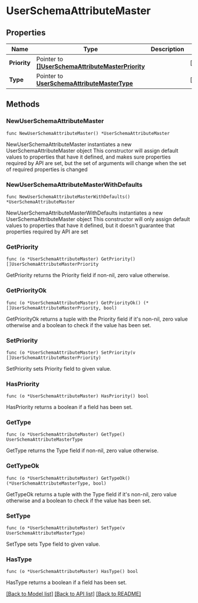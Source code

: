 # UserSchemaAttributeMaster

## Properties

Name | Type | Description | Notes
------------ | ------------- | ------------- | -------------
**Priority** | Pointer to [**[]UserSchemaAttributeMasterPriority**](UserSchemaAttributeMasterPriority.md) |  | [optional] 
**Type** | Pointer to [**UserSchemaAttributeMasterType**](UserSchemaAttributeMasterType.md) |  | [optional] 

## Methods

### NewUserSchemaAttributeMaster

`func NewUserSchemaAttributeMaster() *UserSchemaAttributeMaster`

NewUserSchemaAttributeMaster instantiates a new UserSchemaAttributeMaster object
This constructor will assign default values to properties that have it defined,
and makes sure properties required by API are set, but the set of arguments
will change when the set of required properties is changed

### NewUserSchemaAttributeMasterWithDefaults

`func NewUserSchemaAttributeMasterWithDefaults() *UserSchemaAttributeMaster`

NewUserSchemaAttributeMasterWithDefaults instantiates a new UserSchemaAttributeMaster object
This constructor will only assign default values to properties that have it defined,
but it doesn't guarantee that properties required by API are set

### GetPriority

`func (o *UserSchemaAttributeMaster) GetPriority() []UserSchemaAttributeMasterPriority`

GetPriority returns the Priority field if non-nil, zero value otherwise.

### GetPriorityOk

`func (o *UserSchemaAttributeMaster) GetPriorityOk() (*[]UserSchemaAttributeMasterPriority, bool)`

GetPriorityOk returns a tuple with the Priority field if it's non-nil, zero value otherwise
and a boolean to check if the value has been set.

### SetPriority

`func (o *UserSchemaAttributeMaster) SetPriority(v []UserSchemaAttributeMasterPriority)`

SetPriority sets Priority field to given value.

### HasPriority

`func (o *UserSchemaAttributeMaster) HasPriority() bool`

HasPriority returns a boolean if a field has been set.

### GetType

`func (o *UserSchemaAttributeMaster) GetType() UserSchemaAttributeMasterType`

GetType returns the Type field if non-nil, zero value otherwise.

### GetTypeOk

`func (o *UserSchemaAttributeMaster) GetTypeOk() (*UserSchemaAttributeMasterType, bool)`

GetTypeOk returns a tuple with the Type field if it's non-nil, zero value otherwise
and a boolean to check if the value has been set.

### SetType

`func (o *UserSchemaAttributeMaster) SetType(v UserSchemaAttributeMasterType)`

SetType sets Type field to given value.

### HasType

`func (o *UserSchemaAttributeMaster) HasType() bool`

HasType returns a boolean if a field has been set.


[[Back to Model list]](../README.md#documentation-for-models) [[Back to API list]](../README.md#documentation-for-api-endpoints) [[Back to README]](../README.md)


